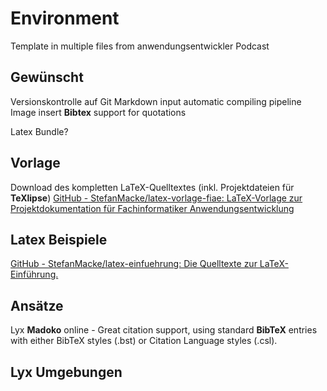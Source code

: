 Environment
===========

Template in multiple files from anwendungsentwickler Podcast






## Gewünscht
Versionskontrolle auf Git
Markdown input
automatic compiling pipeline
Image insert
**Bibtex** support for quotations

Latex Bundle?


## Vorlage
Download des kompletten LaTeX-Quelltextes (inkl. Projektdateien für **TeXlipse**)
[GitHub - StefanMacke/latex-vorlage-fiae: LaTeX-Vorlage zur Projektdokumentation für Fachinformatiker Anwendungsentwicklung](https://github.com/StefanMacke/latex-vorlage-fiae)

## Latex Beispiele
[GitHub - StefanMacke/latex-einfuehrung: Die Quelltexte zur LaTeX-Einführung.](https://github.com/StefanMacke/latex-einfuehrung)

## Ansätze
Lyx
**Madoko** online
	- Great citation support, using standard **BibTeX** entries with either BibTeX styles (.bst) or Citation Language styles (.csl).


## Lyx Umgebungen

